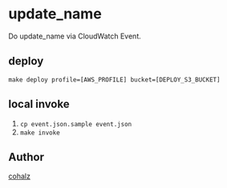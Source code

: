 # update_name

Do update_name via CloudWatch Event.

## deploy

`make deploy profile=[AWS_PROFILE] bucket=[DEPLOY_S3_BUCKET]`

## local invoke

1. `cp event.json.sample event.json`
2. `make invoke`

## Author
[cohalz](https://github.com/cohalz)
